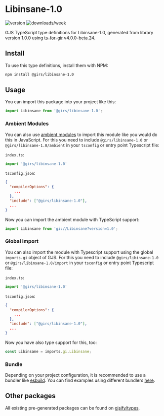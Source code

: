 
# Libinsane-1.0

![version](https://img.shields.io/npm/v/@girs/libinsane-1.0)
![downloads/week](https://img.shields.io/npm/dw/@girs/libinsane-1.0)


GJS TypeScript type definitions for Libinsane-1.0, generated from library version 1.0.0 using [ts-for-gir](https://github.com/gjsify/ts-for-gir) v4.0.0-beta.24.


## Install

To use this type definitions, install them with NPM:
```bash
npm install @girs/libinsane-1.0
```

## Usage

You can import this package into your project like this:
```ts
import Libinsane from '@girs/libinsane-1.0';
```

### Ambient Modules

You can also use [ambient modules](https://github.com/gjsify/ts-for-gir/tree/main/packages/cli#ambient-modules) to import this module like you would do this in JavaScript.
For this you need to include `@girs/libinsane-1.0` or `@girs/libinsane-1.0/ambient` in your `tsconfig` or entry point Typescript file:

`index.ts`:
```ts
import '@girs/libinsane-1.0'
```

`tsconfig.json`:
```json
{
  "compilerOptions": {
    ...
  },
  "include": ["@girs/libinsane-1.0"],
  ...
}
```

Now you can import the ambient module with TypeScript support: 

```ts
import Libinsane from 'gi://Libinsane?version=1.0';
```

### Global import

You can also import the module with Typescript support using the global `imports.gi` object of GJS.
For this you need to include `@girs/libinsane-1.0` or `@girs/libinsane-1.0/import` in your `tsconfig` or entry point Typescript file:

`index.ts`:
```ts
import '@girs/libinsane-1.0'
```

`tsconfig.json`:
```json
{
  "compilerOptions": {
    ...
  },
  "include": ["@girs/libinsane-1.0"],
  ...
}
```

Now you have also type support for this, too:

```ts
const Libinsane = imports.gi.Libinsane;
```

### Bundle

Depending on your project configuration, it is recommended to use a bundler like [esbuild](https://esbuild.github.io/). You can find examples using different bundlers [here](https://github.com/gjsify/ts-for-gir/tree/main/examples).

## Other packages

All existing pre-generated packages can be found on [gjsify/types](https://github.com/gjsify/types).

